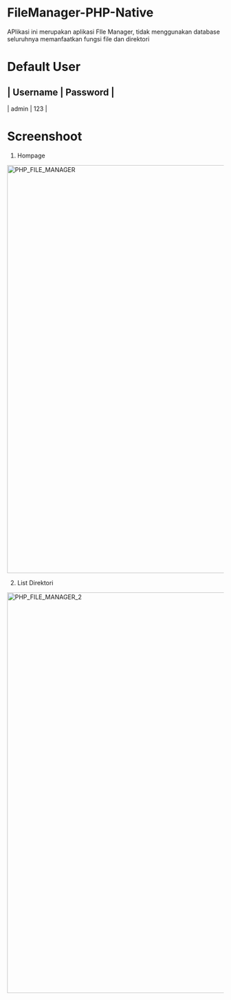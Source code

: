 # FileManager-PHP-Native
APlikasi ini merupakan aplikasi FIle Manager, tidak menggunakan database seluruhnya memanfaatkan fungsi file dan direktori

# Default User
| Username | Password |
-----------------------
| admin     | 123     |    

# Screenshoot
1. Hompage
<img width="949" alt="PHP_FILE_MANAGER" src="https://github.com/oyasuryana/FileManager-PHP-Native/assets/40240886/5ba1fc8e-ed23-4321-9315-e7ab144502c0">

2. List Direktori
<img width="932" alt="PHP_FILE_MANAGER_2" src="https://github.com/oyasuryana/FileManager-PHP-Native/assets/40240886/8e8944ad-dd56-45c2-aa5e-19251c5999b8">

